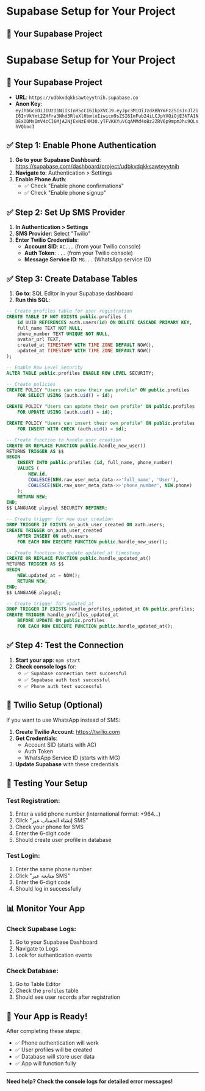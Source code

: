 # Supabase Setup for Your Project

## 🎯 **Your Supabase Project**
# Supabase Setup for Your Project

## 🎯 **Your Supabase Project**
- **URL**: `https://udbkvdqkksawteyytnih.supabase.co`
- **Anon Key**: `eyJhbGciOiJIUzI1NiIsInR5cCI6IkpXVCJ9.eyJpc3MiOiJzdXBhYmFzZSIsInJlZiI6InVkYmt2ZHFra3Nhd3RleXl0bmloIiwicm9sZSI6ImFub24iLCJpYXQiOjE3NTA1NDExODMsImV4cCI6MjA2NjExNzE4M30.yTFVKKYuVCqAMMd4oBz2ZRV6p9mpmJhu9QLshVQbocI`

## ✅ **Step 1: Enable Phone Authentication**

1. **Go to your Supabase Dashboard**: https://supabase.com/dashboard/project/udbkvdqkksawteyytnih
2. **Navigate to**: Authentication > Settings
3. **Enable Phone Auth**:
   - ✅ Check "Enable phone confirmations"
   - ✅ Check "Enable phone signup"

## ✅ **Step 2: Set Up SMS Provider**

1. **In Authentication > Settings**
2. **SMS Provider**: Select "Twilio"
3. **Enter Twilio Credentials**:
   - **Account SID**: `AC...` (from your Twilio console)
   - **Auth Token**: `...` (from your Twilio console)
   - **Message Service ID**: `MG...` (WhatsApp service ID)

## ✅ **Step 3: Create Database Tables**

1. **Go to**: SQL Editor in your Supabase dashboard
2. **Run this SQL**:

```sql
-- Create profiles table for user registration
CREATE TABLE IF NOT EXISTS public.profiles (
    id UUID REFERENCES auth.users(id) ON DELETE CASCADE PRIMARY KEY,
    full_name TEXT NOT NULL,
    phone_number TEXT UNIQUE NOT NULL,
    avatar_url TEXT,
    created_at TIMESTAMP WITH TIME ZONE DEFAULT NOW(),
    updated_at TIMESTAMP WITH TIME ZONE DEFAULT NOW()
);

-- Enable Row Level Security
ALTER TABLE public.profiles ENABLE ROW LEVEL SECURITY;

-- Create policies
CREATE POLICY "Users can view their own profile" ON public.profiles
    FOR SELECT USING (auth.uid() = id);

CREATE POLICY "Users can update their own profile" ON public.profiles
    FOR UPDATE USING (auth.uid() = id);

CREATE POLICY "Users can insert their own profile" ON public.profiles
    FOR INSERT WITH CHECK (auth.uid() = id);

-- Create function to handle user creation
CREATE OR REPLACE FUNCTION public.handle_new_user()
RETURNS TRIGGER AS $$
BEGIN
    INSERT INTO public.profiles (id, full_name, phone_number)
    VALUES (
        NEW.id,
        COALESCE(NEW.raw_user_meta_data->>'full_name', 'User'),
        COALESCE(NEW.raw_user_meta_data->>'phone_number', NEW.phone)
    );
    RETURN NEW;
END;
$$ LANGUAGE plpgsql SECURITY DEFINER;

-- Create trigger for new user creation
DROP TRIGGER IF EXISTS on_auth_user_created ON auth.users;
CREATE TRIGGER on_auth_user_created
    AFTER INSERT ON auth.users
    FOR EACH ROW EXECUTE FUNCTION public.handle_new_user();

-- Create function to update updated_at timestamp
CREATE OR REPLACE FUNCTION public.handle_updated_at()
RETURNS TRIGGER AS $$
BEGIN
    NEW.updated_at = NOW();
    RETURN NEW;
END;
$$ LANGUAGE plpgsql;

-- Create trigger for updated_at
DROP TRIGGER IF EXISTS handle_profiles_updated_at ON public.profiles;
CREATE TRIGGER handle_profiles_updated_at
    BEFORE UPDATE ON public.profiles
    FOR EACH ROW EXECUTE FUNCTION public.handle_updated_at();
```

## ✅ **Step 4: Test the Connection**

1. **Start your app**: `npm start`
2. **Check console logs** for:
   - `✅ Supabase connection test successful`
   - `✅ Supabase auth test successful`
   - `✅ Phone auth test successful`

## 🔧 **Twilio Setup (Optional)**

If you want to use WhatsApp instead of SMS:

1. **Create Twilio Account**: https://twilio.com
2. **Get Credentials**:
   - Account SID (starts with AC)
   - Auth Token
   - WhatsApp Service ID (starts with MG)
3. **Update Supabase** with these credentials

## 🧪 **Testing Your Setup**

### **Test Registration**:
1. Enter a valid phone number (international format: +964...)
2. Click "إنشاء الحساب عبر SMS"
3. Check your phone for SMS
4. Enter the 6-digit code
5. Should create user profile in database

### **Test Login**:
1. Enter the same phone number
2. Click "متابعة عبر SMS"
3. Enter the 6-digit code
4. Should log in successfully

## 📊 **Monitor Your App**

### **Check Supabase Logs**:
1. Go to your Supabase Dashboard
2. Navigate to Logs
3. Look for authentication events

### **Check Database**:
1. Go to Table Editor
2. Check the `profiles` table
3. Should see user records after registration

## 🎉 **Your App is Ready!**

After completing these steps:
- ✅ Phone authentication will work
- ✅ User profiles will be created
- ✅ Database will store user data
- ✅ App will function fully

---

**Need help? Check the console logs for detailed error messages!** 